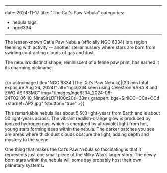 ------
date: 2024-11-17
title: "The Cat's Paw Nebula"
categories:
- nebula
tags:
- ngc6334
---

The lesser-known Cat's Paw Nebula (officially NGC 6334) is a region teeming with activity -- 
another stellar nursery where stars are born from swirling contracting clouds of gas and dust.
  
<!--more-->
The nebula’s distinct shape, reminiscent of a feline paw print, has earned it its charming nickname.
   
<br>
{{< astroimage
title="NGC 6334 (The Cat’s Paw Nebula)|(33 min total exposure Aug 24, 2024)"
   alt="ngc6334 seen using Celestron RASA 8 and ZWO ASI183MC"
   img="/images/ngc6334_2024-08-24T02_06_10_NinaSirLDF(100x20s=33m)_graxpert_bge+SirilCC+CCs+CCd+starnet+AP2.jpg"
   fsbutton="true"
>}}
<br>


   

This remarkable nebula lies about 5,500 light-years from Earth and is about 50 light-years across.
The vibrant reddish-orange glow is produced by ionized hydrogen gas, which is energized by ultraviolet light from hot, 
young stars forming deep within the nebula. The darker patches you see are areas where thick dust clouds obscure the light, 
adding depth and mystery to the scene. 


One thing that makes the Cat’s Paw Nebula so fascinating is that it represents just one small piece of the Milky Way’s larger story. The newly born stars within the nebula will some day probably
host their own planetary systems. 

